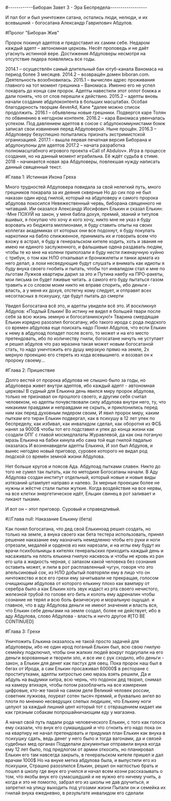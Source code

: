 
#------------Биборан Завет 3 - Эра Беспредела------------------

И пал бог и был уничтожен сатана, остались люди, нелюди, и их всевышний - богосатана Александр Гаврилович Абдулов.

#Пролог "Биборан Жив"

Пророк покинул адептов и предоставил их самим себе. Недаром каждый адепт – автономная церковь. Несёт проповедь и не даёт угаснуть истинной вере.
Достижения Абдуловеры несмотря на отсутствие лидера появлялись все годы. 

2014.1 – осуществлён самый длительный бан ютуб-канала Ваномаса на период более 3 месяцев.
2014.2 – возвращён домен biboran.com. Деятельность возобновилась.
2015.1 – вычислен адрес проживания главного на тот момент грешника – Ваномаса. Именно его не успел покарать до конца сам пророк. Адепты навестили этот оплот бомжа и дали понять, что от слов перешли к действию. 
2015.2 – адепты вновь начали создание абдулоконтента в больших масштабах. Особая благодарность творцам 4everAd, Kane *далее можно список продолжить. 
2016.1 – объявлены новые грешники. Подвергся каре Толян по обвинению в негодном контенте. 
2016.2 – кара Ваномаса увенчалась успехом. Под давлением адептов в союзе с абдулокоммунистами бомж записал свои извинения перед Абдуловерой. Ныне прощён. 
2016.3 – Абдуловеру безуспешно попытались признать экстримистской огранизацией. 
2017.1 – вышла первая печатная версия Биборана и абдулокулоны для адептов 
2017.2 – начата разработка полномасштабного игрового проекта «Call of Abdulov». Игра в процессе создания, но на данный момент играбильна. Её ждёт судьба в стиме. 
2018 – начинается новая эра Абдуловеры, повлекшая нужду написать данный священный текст. 

#Глава 1: Истинная Икона Греха

Много трудностей Абдуловера повидала за свой нелегкий путь, много грешников покарала за их деяния скверные
Но до сих пор не был наказан один ирод гнилой, который на абдуловеру и самого пророка абдулова покосился
Невежественный червь, биборана священного не читавший.
Им оказался Александр Иосифович Елькин
и сказал Елькин: 
-Мне ПОХУЙ на закон, у меня бабла дохуя, премий, званий и титулов вшивых, я покупаю что хочу и кого хочу, никто мне не указ
 я буду воровать из бюджета миллионами, я буду ставить опыты на своих коллегах академиках от которых они все подохнут,
 я буду покупать наркотики на бабло спижженное, принимать их и говорить всем что вхожу в астрал,
 я буду в генеральском кителе ходить, хоть и звания не имею ни единого заслуженного, и фальшивые одена раздавать людям, чтобы те ко мне на колени приползали
 я буду нести лженаучную хуйню с трибун, о том как НЛО откапывал и бронижилеты и танки армата из него делал, а лохи несведующие будут слушать и внимать как идиоты
 я буду внука своего гнобить и пытать, чтобы тот инвалидом стал и мне по льготам Лужков квартиры дарил за это
 и Путина наебу на ПРО-ракеты, мои письма он будет лживые читать. а самого его буду пытаться газом травить
 и со словом моим никто не вправе спорить, ибо деньги - власть, а у меня их дохуя, 
 отстегну кому следует, и отправят всех несогласных в психушку, где будут пытать до смерти

Увидел Богосатана всё это, и адепты увидели всё это.
И воскликнул Абдулов: «Подлый Елькин! Во истину не видел я большей твари после себя за всю жизнь земную и богосатанинскую!»
Тварина смердящая Елькин изрядно разозлил богосатану, ибо такого ирода с рода людского со времен абдулова еще поискать надо 
Понял Абдулов, что если Елькин к нему в абдулоад попадет после всего, то может и на его место претендовать, ибо по количеству гнили, богосатане ничуть не уступает
и решил абдулов что раз мразина такая может новым богосатаной стать, то надо уничтожить его душу мерзкую прямо на земле, 2х мерную проекцию его стереть из кода всевышнего. 
и воззвал он к пророку своему...

#Глава 2: Пришествие

Долго вестей от пророка абдулова не слышно было за годы, но абдуловера живет внутри адептов, ибо каждый адепт - автономная церковь!
В судный для Елькина день явился миру пророк абдулова, только не признавал он прошлого своего, и другим себя считал человеком, 
но адепты почувствовали силу абдулова внутри него, ту, что никакими правдами и неправдами не скрыть, и приклонились перед ним как перед духовным лидером своим,
И явил пророк миру, каким пыткам его тиран Елькин подвергал, как в психушу в 12 лет упек по беспределу, как избивал, как инвалидом сделал, 
как оборотня из ФСБ нанял за 9000$ чтобы тот его подставил и упек до конца жизни
как создали ОПГ с главой мосмедпалаты Журавлевой, да как она поганую мразь Елькина на бабки кинула ибо сама той еще гнилой падалью оказалась
И возненавидели адепты Елькина, И зол был Абдулов, и вынес негодяю новый приговор, суровее которого не видал род людской со времён земной жизни Абдулова. 

Нет больше кругов и поясов Ада. Абдулоад пытками славен. Никто до того не сумел так пытать, как по методике Богосатаны начали. 
В Аду Абдулова создан институт отдельный, который новые и новые виды изтязаний штампует направо и налево. 
3х мерные проекции более не нужны и жёстче стали пытки жуткие. Когда воздействие на все нервы, на все клетки энергетическое идёт, 
Ельцин свинец в рот заливает и пикают тыками. 

И вот он – этот приговор. Суровый и справедливый.

#//Глава null: Наказание Елькину (бета)

Как понял богосатана, что дед свой Елькиноад решил создать, но только на земле, а внука своего как бета тестера использовать, принял решение наказание ему назначить немедленно
чтобы его руки и ноги отрезали, медалей и орденов из них нарезали, и на иглы ему будут их врачи психбольницы в кителях генеральских приходить каждый день и насаживать на плоть елькина гнилую насквозь
и чтобы не кровь из ран его шла а жидкость черная, с запахом какой человека без сознания оставить может, и лили в рот расплавленный чугун, говоря что это апельсиновый сок, из НЛО добытый
повторяли ему в лицо что он ничтожество и все его грехи ему зачитывали не прекращая, голосом очищающим абдулова от которого елькину плохо как вампиру от серебра было
а как Елькин хоть звук издаст из рта своего нечистого, железной трубой по голове его бить и колоть ему адреналин чтобы сознание не терял и всю боль физическую и моральную ощущал.
и главное, что в аду Абдулова деньги не имеют значения и власть вся, что Елькин себе деньгами на земле создал, более не действует, ибо в аду Абдулова, слово Абдулова - власть и ничто другое
#[TO BE CONTINUED]

#Глава 3: Грехи

Уничтожить Елькина оказалось не такой просто задачей для абдуловеры, ибо не один ирод поганый Елькин был, всю свою гнилую семейку подключил,
чтобы они жалких людей вокруг подкупали на его деньги ворованные и творили зло, и все им с рук сходило, ибо деньги - закон, а Елькин для денег как пастух для овец.
Пока пророк наш был в бегах от Ирода, а сам Елькин просаживал 60000$ в ресторане с проститутками, адепты хитростью сию мразь взять решили,
Да и абдуль на выдумки хитра, всю чернь, что подонок дед творил, снимал на камеру втихаря, чтобы потом разоблачить на все измерения цифровые, кто-же такой на самом деле
Великий человек россии, советник лужкова, лоуреат сотен тысяч премий, и буквально ангел во плоти по мнению несведущих слепых людишек, что Елькину ноги целуют за каждый лишний цент который тот с отвращением
кидает им как грязным собакам попрошайничающим еду у магазина.

А начал свой путь падали рода человеческого Елькин, с того как голоса ему сказали, что внук его сумашедший и что сгноить его надо пока он на квартиру не начал претендовать
и придумал план Елькин как внука в психушку сдать, ведь денег у него было и тогда вагонами, да и связей судебных мед органах
Подделали документыи отправили внука когда ему 12 лет было, под предлогом от армии откосить, но планировал Елькин его там навсегда закрыть, в генеральском кителе пришел и дал врачам 1000$
Но на внуке метка абдулова была, и выпустили его из психушки, Страшно разозлился Елькин, решил он наглостью брать и пошел в школу где внук его учился и начал всем козни рассказывать
о том, что якобы внук его сумасшедший и не нужно его ничему учить, а когда и это не помогло, забрал его из школы не дав доучиться, и запретил на улицу выходить под угозами жизни
Пытали он и семейка их гнилай внука ежедневно, в результате инвалидом его сделали

